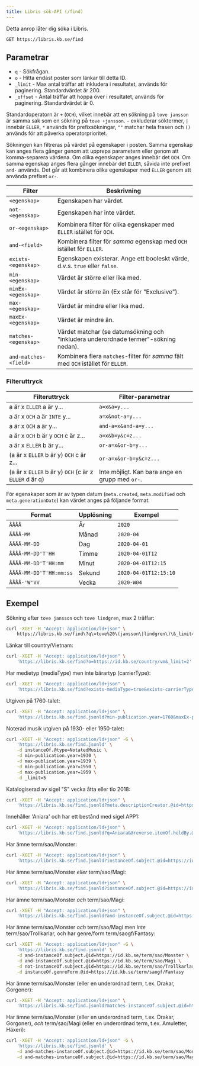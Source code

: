 ```yaml
---
title: Libris sök-API (/find)
---
```


Detta anrop låter dig söka i Libris.

```
GET https://libris.kb.se/find
```

## Parametrar

* `q` - Sökfrågan.
* `o` - Hitta endast poster som länkar till detta ID.
* `_limit` - Max antal träffar att inkludera i resultatet, används för
  paginering. Standardvärdet är 200.
* `_offset` - Antal träffar att hoppa över i resultatet, används för
  paginering. Standardvärdet är 0.

Standardoperatorn är `+` (`OCH`), vilket innebär att en sökning på `tove jansson` är
samma sak som en sökning på `tove +jansson`. `-` exkluderar söktermer, `|`
innebär `ELLER`, `*` används för prefixsökningar, `""` matchar hela frasen och
`()` används för att påverka operatorprioritet.

Sökningen kan filtreras på värdet på egenskaper i posten. Samma egenskap kan anges flera gånger genom
att upprepa parametern eller genom att komma-separera värdena. Om olika egenskaper anges innebär det 
`OCH`. Om samma egenskap anges flera gånger innebär det `ELLER`, såvida inte prefixet `and-` används.
Det går att kombinera olika egenskaper med `ELLER` genom att använda prefixet `or-`.

| Filter | Beskrivning |
| ------ | ----------- | 
| `<egenskap>`          | Egenskapen har värdet.
| `not-<egenskap>`      | Egenskapen har inte värdet.
| `or-<egenskap>`       | Kombinera filter för olika egenskaper med `ELLER` istället för `OCH`.
| `and-<field>`         | Kombinera filter för _samma_ egenskap med `OCH` istället för `ELLER`.
| `exists-<egenskap>`   | Egenskapen existerar. Ange ett booleskt värde, d.v.s. `true` eller `false`.
| `min-<egenskap>`      | Värdet är större eller lika med.
| `minEx-<egenskap>`    | Värdet är större än (Ex står för "Exclusive").
| `max-<egenskap>`      | Värdet är mindre eller lika med.
| `maxEx-<egenskap>`    | Värdet är mindre än.
| `matches-<egenskap>`  | Värdet matchar (se datumsökning och "inkludera underordnade termer"-sökning nedan).
| `and-matches-<field>` | Kombinera flera `matches`-filter för _samma_ fält med `OCH` istället för `ELLER`.

### Filteruttryck

 Filteruttryck                                        | Filter-parametrar    
-------------------------------------------------------|-----------------------                 
 a är x `ELLER` a är y...                              | `a=x&a=y...`
 a är x `OCH` a är `INTE` y...                         | `a=x&not-a=y...`
 a är x `OCH` a är y...                                | `and-a=x&and-a=y...`
 a är x `OCH` b är y `OCH` c är z...                   | `a=x&b=y&c=z...`
 a är x `ELLER` b är y...                              | `or-a=x&or-b=y...`          
 (a är x `ELLER` b är y) `OCH` c är z...               | `or-a=x&or-b=y&c=z...`  
 (a är x `ELLER` b är y) `OCH` (c är z `ELLER` d är q) | Inte möjligt. Kan bara ange en grupp med `or-`.                    

För egenskaper som är av typen datum (`meta.created`, `meta.modified` och `meta.generationDate`)
kan värdet anges på följande format:

| Format                  | Upplösning | Exempel               |
|-------------------------|------------|-----------------------|
| `ÅÅÅÅ`                  | År         | `2020`                |
| `ÅÅÅÅ-MM`               | Månad      | `2020-04`             |
| `ÅÅÅÅ-MM-DD`            | Dag        | `2020-04-01`          |
| `ÅÅÅÅ-MM-DD'T'HH`       | Timme      | `2020-04-01T12`       |
| `ÅÅÅÅ-MM-DD'T'HH:mm`    | Minut      | `2020-04-01T12:15`    |
| `ÅÅÅÅ-MM-DD'T'HH:mm:ss` | Sekund     | `2020-04-01T12:15:10` |
| `ÅÅÅÅ-'W'VV`            | Vecka      | `2020-W04`            |

## Exempel

Sökning efter `tove jansson` och `tove lindgren`, max 2 träffar:
```bash
curl -XGET -H "Accept: application/ld+json" \
    https://libris.kb.se/find\?q\=tove%20\(jansson\|lindgren\)\&_limit=2
```

Länkar till country/Vietnam:
```bash
curl -XGET -H "Accept: application/ld+json" \
    'https://libris.kb.se/find?o=https://id.kb.se/country/vm&_limit=2'
```

Har medietyp (mediaType) men inte bärartyp (carrierType):
```bash
curl -XGET -H "Accept: application/ld+json" \
    'https://libris.kb.se/find?exists-mediaType=true&exists-carrierType=false'
```

Utgiven på 1760-talet:
```bash
curl -XGET -H "Accept: application/ld+json" \
    'https://libris.kb.se/find.jsonld?min-publication.year=1760&maxEx-publication.year=1770&_limit=5'
```

Noterad musik utgiven på 1930- eller 1950-talet:
```bash
curl -XGET -H "Accept: application/ld+json" -G \
    'https://libris.kb.se/find.jsonld' \
    -d instanceOf.@type=NotatedMusic \
    -d min-publication.year=1930 \
    -d max-publication.year=1939 \
    -d min-publication.year=1950 \
    -d max-publication.year=1959 \
    -d _limit=5
```

Katalogiserad av sigel "S" vecka åtta eller tio 2018:
```bash
curl -XGET -H "Accept: application/ld+json" \
    'https://libris.kb.se/find.jsonld?meta.descriptionCreator.@id=https://libris.kb.se/library/S&matches-meta.created=2018-W08,2018-W10&_limit=2'
```

Innehåller 'Aniara' och har ett bestånd med sigel APP1:
```bash
curl -XGET -H "Accept: application/ld+json" \
    'https://libris.kb.se/find.jsonld?q=Aniara&@reverse.itemOf.heldBy.@id=https://libris.kb.se/library/APP1'
```

Har ämne term/sao/Monster:
```bash
curl -XGET -H "Accept: application/ld+json" \
    'https://libris.kb.se/find.jsonld?instanceOf.subject.@id=https://id.kb.se/term/sao/Monster'
```

Har ämne term/sao/Monster _eller_ term/sao/Magi:
```bash
curl -XGET -H "Accept: application/ld+json" \
    'https://libris.kb.se/find.jsonld?instanceOf.subject.@id=https://id.kb.se/term/sao/Monster&instanceOf.subject.@id=https://id.kb.se/term/sao/Magi'
```

Har ämne term/sao/Monster _och_ term/sao/Magi:
```bash
curl -XGET -H "Accept: application/ld+json" \
    'https://libris.kb.se/find.jsonld?and-instanceOf.subject.@id=https://id.kb.se/term/sao/Monster&and-instanceOf.subject.@id=https://id.kb.se/term/sao/Magi'
```

Har ämne term/sao/Monster _och_ term/sao/Magi men _inte_ term/sao/Trollkarlar,
och har genre/form term/saogf/Fantasy:
```bash
curl -XGET -H "Accept: application/ld+json" -G \
    'https://libris.kb.se/find.jsonld' \
    -d and-instanceOf.subject.@id=https://id.kb.se/term/sao/Monster \
    -d and-instanceOf.subject.@id=https://id.kb.se/term/sao/Magi \
    -d not-instanceOf.subject.@id=https://id.kb.se/term/sao/Trollkarlar \
    -d instanceOf.genreForm.@id=https://id.kb.se/term/saogf/Fantasy
```

Har ämne term/sao/Monster (eller en underordnad term, t.ex. Drakar, Gorgoner):
```bash
curl -XGET -H "Accept: application/ld+json" \
    'https://libris.kb.se/find.jsonld?matches-instanceOf.subject.@id=https://id.kb.se/term/sao/Monster'
```

Har ämne term/sao/Monster (eller en underordnad term, t.ex. Drakar, Gorgoner), _och_ term/sao/Magi (eller en underordnad term,
t.ex. Amuletter, Häxeri):
```bash
curl -XGET -H "Accept: application/ld+json" -G \
    'https://libris.kb.se/find.jsonld' \
    -d and-matches-instanceOf.subject.@id=https://id.kb.se/term/sao/Monster \
    -d and-matches-instanceOf.subject.@id=https://id.kb.se/term/sao/Magi
```